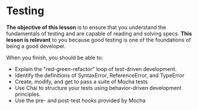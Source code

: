 # Testing

**The objective of this lesson** is to ensure that you understand the
fundamentals of testing and are capable of reading and solving specs. **This
lesson is relevant** to you because good testing is one of the foundations of
being a good developer.

When you finish, you should be able to:

* Explain the "red-green-refactor" loop of test-driven development.
* Identify the definitions of SyntaxError, ReferenceError, and TypeError
* Create, modify, and get to pass a suite of Mocha tests
* Use Chai to structure your tests using behavior-driven development principles.
* Use the pre- and post-test hooks provided by Mocha
